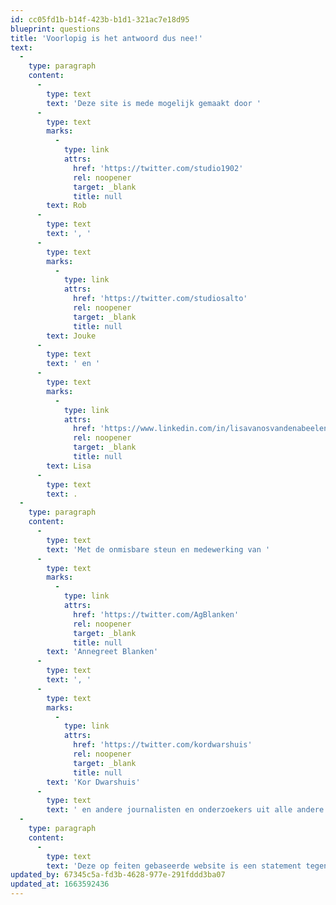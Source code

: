 ```yaml
---
id: cc05fd1b-b14f-423b-b1d1-321ac7e18d95
blueprint: questions
title: 'Voorlopig is het antwoord dus nee!'
text:
  -
    type: paragraph
    content:
      -
        type: text
        text: 'Deze site is mede mogelijk gemaakt door '
      -
        type: text
        marks:
          -
            type: link
            attrs:
              href: 'https://twitter.com/studio1902'
              rel: noopener
              target: _blank
              title: null
        text: Rob
      -
        type: text
        text: ', '
      -
        type: text
        marks:
          -
            type: link
            attrs:
              href: 'https://twitter.com/studiosalto'
              rel: noopener
              target: _blank
              title: null
        text: Jouke
      -
        type: text
        text: ' en '
      -
        type: text
        marks:
          -
            type: link
            attrs:
              href: 'https://www.linkedin.com/in/lisavanosvandenabeelen'
              rel: noopener
              target: _blank
              title: null
        text: Lisa
      -
        type: text
        text: .
  -
    type: paragraph
    content:
      -
        type: text
        text: 'Met de onmisbare steun en medewerking van '
      -
        type: text
        marks:
          -
            type: link
            attrs:
              href: 'https://twitter.com/AgBlanken'
              rel: noopener
              target: _blank
              title: null
        text: 'Annegreet Blanken'
      -
        type: text
        text: ', '
      -
        type: text
        marks:
          -
            type: link
            attrs:
              href: 'https://twitter.com/kordwarshuis'
              rel: noopener
              target: _blank
              title: null
        text: 'Kor Dwarshuis'
      -
        type: text
        text: ' en andere journalisten en onderzoekers uit alle andere vermelde bronnen.'
  -
    type: paragraph
    content:
      -
        type: text
        text: 'Deze op feiten gebaseerde website is een statement tegen het feitenvrije geroeptoeter.'
updated_by: 67345c5a-fd3b-4628-977e-291fddd3ba07
updated_at: 1663592436
---
```

